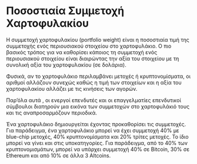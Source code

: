 # Ποσοστιαία Συμμετοχή Χαρτοφυλακίου

Η συμμετοχή χαρτοφυλακίου (portfolio weight) είναι η ποσοστιαία τιμή της συμμετοχής ενός περιουσιακού στοιχείου στο χαρτοφυλάκιο. Ο πιο βασικός τρόπος για να καθορίσει κάποιος τη συμμετοχή ενός περιουσιακού στοιχείου είναι διαιρώντας την αξία του στοιχείου με τη συνολική αξία του χαρτοφυλακίου (σε δολάρια).

Φυσικά, αν το χαρτοφυλάκιο περιλαμβάνει μετοχές ή κρυπτονομίσματα, οι αριθμοί αλλάζουν συνεχώς καθώς η τιμή των στοιχείων και η αξία του χαρτοφυλακίου αλλάζει με τις κινήσεις των αγορών.

Παρ’όλα αυτά , οι ενεργοί επενδυτές και οι επαγγελματίες επενδυτικοί σύμβουλοι διατηρούν μια εικόνα των συμμετοχών στο χαρτοφυλάκιό τους και τις αναπροσαρμόζουν περιοδικά.

Ένα χαρτοφυλάκιο δημιουργείται έχοντας προκαθορίσει τις συμμετοχές. Για παράδειγμα, ένα χαρτοφυλάκιο μπορεί να έχει συμμετοχή 40% με blue-chip μετοχές, 40% κρυπτονομίσματα και 20% τρίτες μετοχές. Το ίδιο μπορεί να γίνει και στις υποκατηγορίες. Για παράδειγμα, από το 40% των κρυπτονομισμάτων, μπορεί να υπάρχει συμμετοχή 40% σε Bitcoin, 30% σε Ethereum και από 10% σε άλλα 3 Altcoins.

